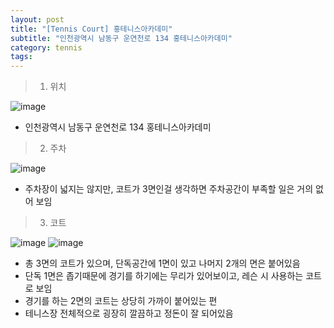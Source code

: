 ```yaml
---
layout: post
title: "[Tennis Court] 홍테니스아카데미"
subtitle: "인천광역시 남동구 운연천로 134 홍테니스아카데미"
category: tennis
tags: 
---
```



>1. 위치

![image](../../../assets/img/blog/tennis-court-1-a.jpg)
- 인천광역시 남동구 운연천로 134 홍테니스아카데미


>2. 주차

![image](../../../assets/img/blog/tennis-court-1-c.jpg)
- 주차장이 넓지는 않지만, 코트가 3면인걸 생각하면 주차공간이 부족할 일은 
거의 없어 보임


>3. 코트

![image](../../../assets/img/blog/tennis-court-1-d.jpg)
![image](../../../assets/img/blog/tennis-court-1-b.jpg)
- 총 3면의 코트가 있으며, 단독공간에 1면이 있고 나머지 2개의 면은 붙어있음
- 단독 1면은 좁기때문에 경기를 하기에는 무리가 있어보이고, 레슨 시 사용하는 코트로 보임
- 경기를 하는 2면의 코트는 상당히 가까이 붙어있는 편
- 테니스장 전체적으로 굉장히 깔끔하고 정돈이 잘 되어있음